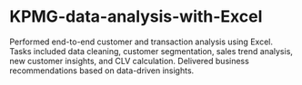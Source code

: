 # KPMG-data-analysis-with-Excel
Performed end-to-end customer and transaction analysis using Excel. Tasks included data cleaning, customer segmentation, sales trend analysis, new customer insights, and CLV calculation. Delivered business recommendations based on data-driven insights.
